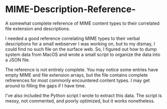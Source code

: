 # MIME-Description-Reference-
A somewhat complete reference of MIME content types to their correlated file extension and descriptions.

I needed a good reference correlating MIME types to their verbal descriptions for a small webserver I was working on, but to my dismay, I could find no such file on the surface web. So, I figured out how to dump system data from MacOS and wrote a small script to organize the data into a JSON file.

The reference is not entirely complete. You may notice some entries have empty MIME and file extension arrays, but the file contains complete refrerences for most commonly encountered content types. I may get around to filling the gaps if I have time.

I've also included the Python script I wrote to extract this data. The script is messy, not commented, and poorly optimized, but it works nonetheless. 
